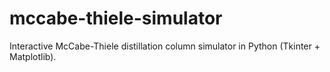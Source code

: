 # mccabe-thiele-simulator
Interactive McCabe-Thiele distillation column simulator in Python (Tkinter + Matplotlib).
